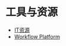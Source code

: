 # 工具与资源

* [IT资源](https://www.umji.sjtu.edu.cn/)
* [Workflow Platform](http://bpm.umji.sjtu.edu.cn/Default.aspx)

